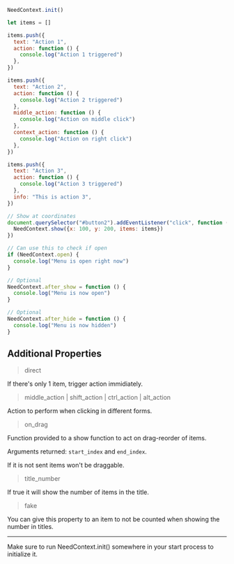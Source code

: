 ```javascript
NeedContext.init()

let items = []

items.push({
  text: "Action 1",
  action: function () {
    console.log("Action 1 triggered")
  },
})

items.push({
  text: "Action 2",
  action: function () {
    console.log("Action 2 triggered")
  },
  middle_action: function () {
    console.log("Action on middle click")
  },
  context_action: function () {
    console.log("Action on right click")
  },
})

items.push({
  text: "Action 3",
  action: function () {
    console.log("Action 3 triggered")
  },
  info: "This is action 3",
})

// Show at coordinates
document.querySelector("#button2").addEventListener("click", function (e) {
  NeedContext.show({x: 100, y: 200, items: items})
})

// Can use this to check if open
if (NeedContext.open) {
  console.log("Menu is open right now")
}

// Optional
NeedContext.after_show = function () {
  console.log("Menu is now open")
}

// Optional
NeedContext.after_hide = function () {
  console.log("Menu is now hidden")
}
```

## Additional Properties

>direct

If there's only 1 item, trigger action immidiately.

>middle_action | shift_action | ctrl_action | alt_action

Action to perform when clicking in different forms.

>on_drag

Function provided to a show function to act on drag-reorder of items.

Arguments returned: `start_index` and `end_index`.

If it is not sent items won't be draggable.

>title_number

If true it will show the number of items in the title.

>fake

You can give this property to an item to not be counted when showing the number in titles.

---

Make sure to run NeedContext.init() somewhere in your start process to initialize it.
